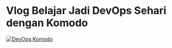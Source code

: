 # Vlog Belajar Jadi DevOps Sehari dengan Komodo

[![DevOps Komodo](https://img.youtube.com/vi/fb1YfsHWhlc/0.jpg)](https://www.youtube.com/watch?v=fb1YfsHWhlc)
